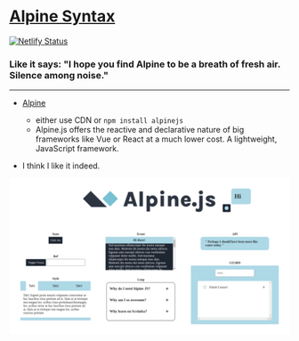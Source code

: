 # [Alpine Syntax](https://sc-alpine-app.netlify.app)

[![Netlify Status](https://api.netlify.com/api/v1/badges/8f8e55d7-f99f-4a36-b9ca-737ce5876cf2/deploy-status)](https://app.netlify.com/sites/sc-alpine-app/deploys)

### Like it says: "I hope you find Alpine to be a breath of fresh air. Silence among noise."
---

- [Alpine](https://alpinejs.dev/)
  - either use CDN or `npm install alpinejs`
  - Alpine.js offers the reactive and declarative nature of big frameworks like Vue or React at a much lower cost. A lightweight, JavaScript framework.

- I think I like it indeed. 

![app snapshot](https://github.com/ej038b8vhu/sc-alpine-app/blob/master/alpine.png)
